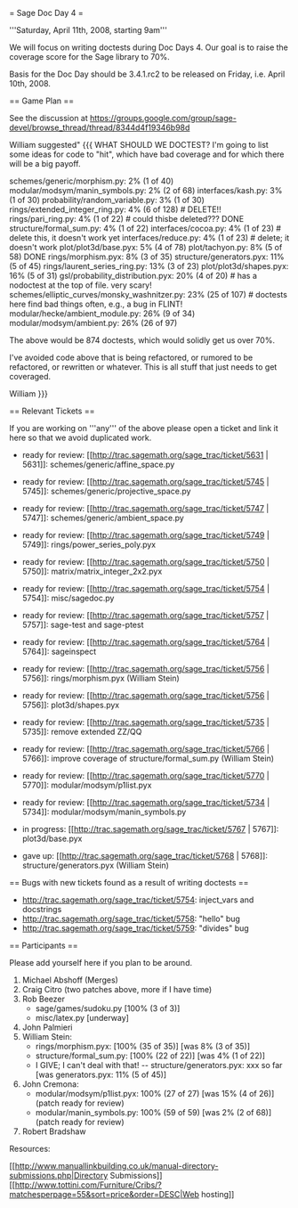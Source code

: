 = Sage Doc Day 4 =

'''Saturday, April 11th, 2008, starting 9am'''

We will focus on writing doctests during Doc Days 4. Our goal is to raise the coverage score for the Sage library to 70%. 

Basis for the Doc Day should be 3.4.1.rc2 to be released on Friday, i.e. April 10th, 2008.

== Game Plan ==

See the discussion at https://groups.google.com/group/sage-devel/browse_thread/thread/8344d4f19346b98d

William suggested"
{{{
WHAT SHOULD WE DOCTEST?
I'm going to list some ideas for code to "hit", which have bad
coverage and for which there will be a big payoff.

schemes/generic/morphism.py: 2% (1 of 40)
modular/modsym/manin_symbols.py: 2% (2 of 68)
interfaces/kash.py: 3% (1 of 30)
probability/random_variable.py: 3% (1 of 30)
rings/extended_integer_ring.py: 4% (6 of 128)  # DELETE!!
rings/pari_ring.py: 4% (1 of 22)                          # could thisbe deleted???
DONE structure/formal_sum.py: 4% (1 of 22)
interfaces/cocoa.py: 4% (1 of 23)                      # delete this, it doesn't work yet
interfaces/reduce.py: 4% (1 of 23)                     # delete; it doesn't work
plot/plot3d/base.pyx: 5% (4 of 78)
plot/tachyon.py: 8% (5 of 58)
DONE rings/morphism.pyx: 8% (3 of 35)
structure/generators.pyx: 11% (5 of 45)
rings/laurent_series_ring.py: 13% (3 of 23)
plot/plot3d/shapes.pyx: 16% (5 of 31)
gsl/probability_distribution.pyx: 20% (4 of 20)   # has a nodoctest at
the top of file.  very scary!
schemes/elliptic_curves/monsky_washnitzer.py: 23% (25 of 107)    #
doctests here find bad things often, e.g., a bug in FLINT!
modular/hecke/ambient_module.py: 26% (9 of 34)
modular/modsym/ambient.py: 26% (26 of 97)

The above would be 874 doctests, which would solidly get us over 70%.

I've avoided code above that is being refactored, or rumored to be
refactored, or rewritten or whatever.  This is all
stuff that just needs to get coveraged.

William 
}}}

== Relevant Tickets ==

If you are working on '''any''' of the above please open a ticket and link it here so that we avoid duplicated work.

 * ready for review: [[http://trac.sagemath.org/sage_trac/ticket/5631 | 5631]]: schemes/generic/affine_space.py
 * ready for review: [[http://trac.sagemath.org/sage_trac/ticket/5745 | 5745]]: schemes/generic/projective_space.py
 * ready for review: [[http://trac.sagemath.org/sage_trac/ticket/5747 | 5747]]: schemes/generic/ambient_space.py
 * ready for review: [[http://trac.sagemath.org/sage_trac/ticket/5749 | 5749]]: rings/power_series_poly.pyx
 * ready for review: [[http://trac.sagemath.org/sage_trac/ticket/5750 | 5750]]: matrix/matrix_integer_2x2.pyx
 * ready for review: [[http://trac.sagemath.org/sage_trac/ticket/5754 | 5754]]: misc/sagedoc.py
 * ready for review: [[http://trac.sagemath.org/sage_trac/ticket/5757 | 5757]]: sage-test and sage-ptest
 * ready for review: [[http://trac.sagemath.org/sage_trac/ticket/5764 | 5764]]: sageinspect
 * ready for review: [[http://trac.sagemath.org/sage_trac/ticket/5756 | 5756]]: rings/morphism.pyx  (William Stein)
 * ready for review: [[http://trac.sagemath.org/sage_trac/ticket/5756 | 5756]]: plot3d/shapes.pyx
 * ready for review: [[http://trac.sagemath.org/sage_trac/ticket/5735 | 5735]]: remove extended ZZ/QQ
 * ready for review: [[http://trac.sagemath.org/sage_trac/ticket/5766 | 5766]]: improve coverage of structure/formal_sum.py (William Stein)
 * ready for review: [[http://trac.sagemath.org/sage_trac/ticket/5770 | 5770]]: modular/modsym/p1list.pyx

 * ready for review: [[http://trac.sagemath.org/sage_trac/ticket/5734 | 5734]]: modular/modsym/manin_symbols.py 
 * in progress: [[http://trac.sagemath.org/sage_trac/ticket/5767 | 5767]]: plot3d/base.pyx
 * gave up: [[http://trac.sagemath.org/sage_trac/ticket/5768 | 5768]]: structure/generators.pyx (William Stein)

== Bugs with new tickets found as a result of writing doctests ==
 * http://trac.sagemath.org/sage_trac/ticket/5754: inject_vars and docstrings
 * http://trac.sagemath.org/sage_trac/ticket/5758: "hello" bug
 * http://trac.sagemath.org/sage_trac/ticket/5759: "divides" bug

== Participants ==

Please add yourself here if you plan to be around.

 1. Michael Abshoff (Merges)
 2. Craig Citro (two patches above, more if I have time)
 3. Rob Beezer
    * sage/games/sudoku.py [100% (3 of 3)]
    * misc/latex.py [underway]
 1. John Palmieri
 1. William Stein: 
    * rings/morphism.pyx: [100% (35 of 35)] [was 8% (3 of 35)]
    * structure/formal_sum.py: [100% (22 of 22)] [was 4% (1 of 22)]
    * I GIVE; I can't deal with that! -- structure/generators.pyx: xxx so far [was generators.pyx: 11% (5 of 45)]
 1. John Cremona:
    * modular/modsym/p1list.pyx: 100%  (27 of 27) [was 15% (4 of 26)] (patch ready for review)
    * modular/manin_symbols.py:  100% (59 of 59)  [was 2% (2 of 68)] (patch ready for review)
 1. Robert Bradshaw

Resources:

 [[http://www.manuallinkbuilding.co.uk/manual-directory-submissions.php|Directory Submissions]]
 [[http://www.tottini.com/Furniture/Cribs/?matchesperpage=55&sort=price&order=DESC|Web hosting]]
